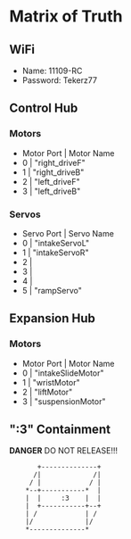# Matrix of Truth

## WiFi
* Name: 11109-RC
* Password: Tekerz77

## Control Hub

### Motors
* Motor Port | Motor Name
* 0          | "right_driveF"
* 1          | "right_driveB"
* 2          | "left_driveF"
* 3          | "left_driveB"

### Servos
* Servo Port | Servo Name
* 0          | "intakeServoL"
* 1          | "intakeServoR"
* 2          | 
* 3          |
* 4          |
* 5          | "rampServo"

## Expansion Hub

### Motors
* Motor Port | Motor Name
* 0          | "intakeSlideMotor"
* 1          | "wristMotor"
* 2          | "liftMotor"
* 3          | "suspensionMotor"

## ":3" Containment
**DANGER**
    DO NOT RELEASE!!!

           +--------------+
          /|             /|
         / |            / |
        *--+-----------*  |
        |  |     :3    |  |
        |  +-----------+--+
        | /            | /
        |/             |/
        *--------------*

    